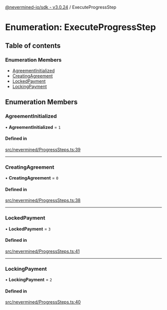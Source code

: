 [@nevermined-io/sdk - v3.0.24](../code-reference.md) / ExecuteProgressStep

# Enumeration: ExecuteProgressStep

## Table of contents

### Enumeration Members

- [AgreementInitialized](ExecuteProgressStep.md#agreementinitialized)
- [CreatingAgreement](ExecuteProgressStep.md#creatingagreement)
- [LockedPayment](ExecuteProgressStep.md#lockedpayment)
- [LockingPayment](ExecuteProgressStep.md#lockingpayment)

## Enumeration Members

### AgreementInitialized

• **AgreementInitialized** = `1`

#### Defined in

[src/nevermined/ProgressSteps.ts:39](https://github.com/nevermined-io/sdk-js/blob/60ae62388d846371ef4803130637a6d86441718c/src/nevermined/ProgressSteps.ts#L39)

---

### CreatingAgreement

• **CreatingAgreement** = `0`

#### Defined in

[src/nevermined/ProgressSteps.ts:38](https://github.com/nevermined-io/sdk-js/blob/60ae62388d846371ef4803130637a6d86441718c/src/nevermined/ProgressSteps.ts#L38)

---

### LockedPayment

• **LockedPayment** = `3`

#### Defined in

[src/nevermined/ProgressSteps.ts:41](https://github.com/nevermined-io/sdk-js/blob/60ae62388d846371ef4803130637a6d86441718c/src/nevermined/ProgressSteps.ts#L41)

---

### LockingPayment

• **LockingPayment** = `2`

#### Defined in

[src/nevermined/ProgressSteps.ts:40](https://github.com/nevermined-io/sdk-js/blob/60ae62388d846371ef4803130637a6d86441718c/src/nevermined/ProgressSteps.ts#L40)
